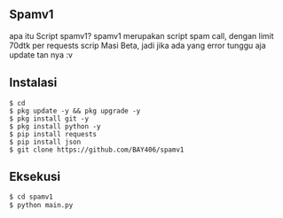 ## Spamv1
apa itu Script spamv1?
spamv1 merupakan script spam call, dengan limit 70dtk per requests
scrip Masi Beta, jadi jika ada yang error tunggu aja update tan nya  :v

## Instalasi
```
$ cd
$ pkg update -y && pkg upgrade -y
$ pkg install git -y
$ pkg install python -y
$ pip install requests
$ pip install json
$ git clone https://github.com/BAY406/spamv1
```
## Eksekusi
```python
$ cd spamv1
$ python main.py
```
